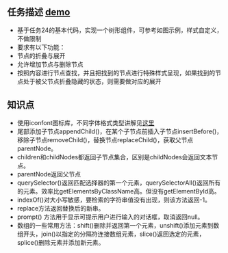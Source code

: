 ## 任务描述 [demo](https://kad0108.github.io/IFE/2016/task25)

* 基于任务24的基本代码，实现一个树形组件，可参考如图示例，样式自定义，不做限制
* 要求有以下功能：
* 节点的折叠与展开
* 允许增加节点与删除节点
* 按照内容进行节点查找，并且把找到的节点进行特殊样式呈现，如果找到的节点处于被父节点折叠隐藏的状态，则需要做对应的展开

## 知识点

* 使用iconfont图标库，不同字体格式类型讲解见[这里](http://jingyan.baidu.com/article/3065b3b6e9b2d9becff8a4c1.html)
* 尾部添加子节点appendChild()，在某个子节点前插入子节点insertBefore()，移除子节点removeChild()，替换节点replaceChild()，获取父节点parentNode。
* children和childNodes都返回子节点集合，区别是childNodes会返回文本节点。
* parentNode返回父节点
* querySelector()返回匹配选择器的第一个元素，querySelectorAll()返回所有的元素。效率比getElementsByClassName高。但没有getElementById高。
* indexOf()对大小写敏感，要检索的字符串值没有出现，则该方法返回-1。
* replace方法返回替换后的新串。
* prompt() 方法用于显示可提示用户进行输入的对话框，取消返回null。
* 数组的一些常用方法：shift()删除并返回第一个元素，unshift()添加元素到数组开头，join()以指定的分隔符连接数组元素，slice()返回选定的元素，splice()删除元素并添加新元素。
